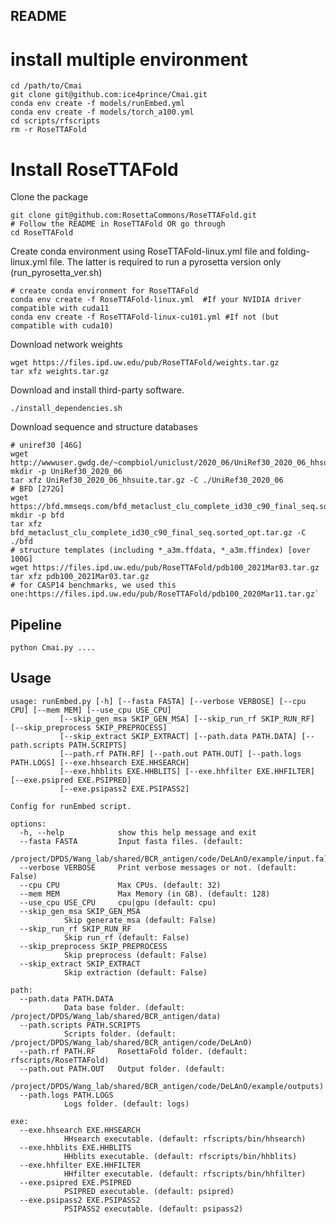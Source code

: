 ## README
#  install multiple environment
	cd /path/to/Cmai
	git clone git@github.com:ice4prince/Cmai.git
	conda env create -f models/runEmbed.yml
	conda env create -f models/torch_a100.yml
	cd scripts/rfscripts
	rm -r RoseTTAFold
#  Install RoseTTAFold
Clone the package  

	git clone git@github.com:RosettaCommons/RoseTTAFold.git
	# Follow the README in RoseTTAFold OR go through
	cd RoseTTAFold
Create conda environment using RoseTTAFold-linux.yml file and folding-linux.yml file. The latter is required to run a pyrosetta version only (run_pyrosetta_ver.sh)
	
	# create conda environment for RoseTTAFold
	conda env create -f RoseTTAFold-linux.yml  #If your NVIDIA driver compatible with cuda11
	conda env create -f RoseTTAFold-linux-cu101.yml #If not (but compatible with cuda10)
 Download network weights
	
	wget https://files.ipd.uw.edu/pub/RoseTTAFold/weights.tar.gz
	tar xfz weights.tar.gz
Download and install third-party software.
	
	./install_dependencies.sh
Download sequence and structure databases  
	
	# uniref30 [46G]
	wget http://wwwuser.gwdg.de/~compbiol/uniclust/2020_06/UniRef30_2020_06_hhsuite.tar.gz
	mkdir -p UniRef30_2020_06
	tar xfz UniRef30_2020_06_hhsuite.tar.gz -C ./UniRef30_2020_06
	# BFD [272G]
	wget https://bfd.mmseqs.com/bfd_metaclust_clu_complete_id30_c90_final_seq.sorted_opt.tar.gz
	mkdir -p bfd
	tar xfz
	bfd_metaclust_clu_complete_id30_c90_final_seq.sorted_opt.tar.gz -C ./bfd
	# structure templates (including *_a3m.ffdata, *_a3m.ffindex) [over 100G]
	wget https://files.ipd.uw.edu/pub/RoseTTAFold/pdb100_2021Mar03.tar.gz
	tar xfz pdb100_2021Mar03.tar.gz
	# for CASP14 benchmarks, we used this one:https://files.ipd.uw.edu/pub/RoseTTAFold/pdb100_2020Mar11.tar.gz`


## Pipeline
	python Cmai.py ....
## Usage
	usage: runEmbed.py [-h] [--fasta FASTA] [--verbose VERBOSE] [--cpu CPU] [--mem MEM] [--use_cpu USE_CPU]
			   [--skip_gen_msa SKIP_GEN_MSA] [--skip_run_rf SKIP_RUN_RF] [--skip_preprocess SKIP_PREPROCESS]
			   [--skip_extract SKIP_EXTRACT] [--path.data PATH.DATA] [--path.scripts PATH.SCRIPTS]
			   [--path.rf PATH.RF] [--path.out PATH.OUT] [--path.logs PATH.LOGS] [--exe.hhsearch EXE.HHSEARCH]
			   [--exe.hhblits EXE.HHBLITS] [--exe.hhfilter EXE.HHFILTER] [--exe.psipred EXE.PSIPRED]
			   [--exe.psipass2 EXE.PSIPASS2]

	Config for runEmbed script.

	options:
	  -h, --help            show this help message and exit
	  --fasta FASTA         Input fasta files. (default:
				/project/DPDS/Wang_lab/shared/BCR_antigen/code/DeLAnO/example/input.fa)
	  --verbose VERBOSE     Print verbose messages or not. (default: False)
	  --cpu CPU             Max CPUs. (default: 32)
	  --mem MEM             Max Memory (in GB). (default: 128)
	  --use_cpu USE_CPU     cpu|gpu (default: cpu)
	  --skip_gen_msa SKIP_GEN_MSA
				Skip generate_msa (default: False)
	  --skip_run_rf SKIP_RUN_RF
				Skip run_rf (default: False)
	  --skip_preprocess SKIP_PREPROCESS
				Skip preprocess (default: False)
	  --skip_extract SKIP_EXTRACT
				Skip extraction (default: False)

	path:
	  --path.data PATH.DATA
				Data base folder. (default: /project/DPDS/Wang_lab/shared/BCR_antigen/data)
	  --path.scripts PATH.SCRIPTS
				Scripts folder. (default: /project/DPDS/Wang_lab/shared/BCR_antigen/code/DeLAnO)
	  --path.rf PATH.RF     RosettaFold folder. (default: rfscripts/RoseTTAFold)
	  --path.out PATH.OUT   Output folder. (default:
				/project/DPDS/Wang_lab/shared/BCR_antigen/code/DeLAnO/example/outputs)
	  --path.logs PATH.LOGS
				Logs folder. (default: logs)

	exe:
	  --exe.hhsearch EXE.HHSEARCH
				HHsearch executable. (default: rfscripts/bin/hhsearch)
	  --exe.hhblits EXE.HHBLITS
				HHblits executable. (default: rfscripts/bin/hhblits)
	  --exe.hhfilter EXE.HHFILTER
				HHfilter executable. (default: rfscripts/bin/hhfilter)
	  --exe.psipred EXE.PSIPRED
				PSIPRED executable. (default: psipred)
	  --exe.psipass2 EXE.PSIPASS2
				PSIPASS2 executable. (default: psipass2)
